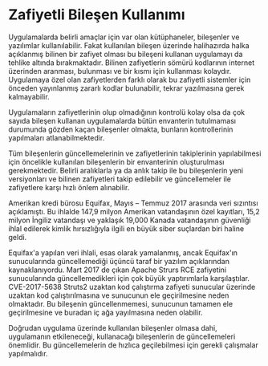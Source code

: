 # Zafiyetli Bileşen Kullanımı

Uygulamalarda belirli amaçlar için var olan kütüphaneler, bileşenler ve yazılımlar kullanılabilir. Fakat kullanılan bileşen üzerinde halihazırda halka açıklanmış bilinen bir zafiyet olması bu bileşeni kullanan uygulamayı da tehlike altında bırakmaktadır. Bilinen zafiyetlerin sömürü kodlarının internet üzerinden aranması, bulunması ve bir kısmı için kullanması kolaydır. Uygulamaya özel olan zafiyetlerden farklı olarak bu zafiyetli sistemler için önceden yayınlanmış zararlı kodlar bulunabilir, tekrar yazılmasına gerek kalmayabilir.

Uygulamaların zafiyetlerinin olup olmadığının kontrolü kolay olsa da çok sayıda bileşen kullanan uygulamalarda bütün envanterin tutulmaması durumunda gözden kaçan bileşenler olmakta, bunların kontrollerinin yapılmaları atlanabilmektedir.

Tüm bileşenlerin güncellemelerinin ve zafiyetlerinin takiplerinin yapılabilmesi için öncelikle kullanılan bileşenlerin bir envanterinin oluşturulması gerekmektedir. Belirli aralıklarla ya da anlık takip ile bu bileşenlerin yeni versiyonları ve bilinen zafiyetleri takip edilebilir ve güncellemeler ile zafiyetlere karşı hızlı önlem alınabilir.

Amerikan kredi bürosu Equifax, Mayıs – Temmuz 2017 arasında veri sızıntısı açıklamıştı.  Bu ihlalde 147,9 milyon Amerikan vatandaşının özel kayıtları, 15,2 milyon İngiliz vatandaşı ve yaklaşık 19,000 Kanada vatandaşının güvenliği ihlal edilerek kimlik hırsızlığıyla ilgili en büyük siber suçlardan biri haline geldi.

Equifax'a yapılan veri ihlali, esas olarak yamalanmış, ancak Equifax'ın sunucularında güncellemediği üçüncü taraf bir yazılım açıklarından kaynaklanıyordu. Mart 2017 de çıkan Apache Strurs RCE zafiyetini sunucularında güncellemedikleri için çok büyük yaptırımlarla karşılaştılar. CVE-2017-5638 Struts2 uzaktan kod çalıştırma zafiyeti sunucular üzerinde uzaktan kod çalıştırılmasına ve sunucunun ele geçirilmesine neden olmaktadır. Bu bileşenin güncellenmemesi, sunucunun tamamen ele geçirilmesine ve buradan iç ağa yayılmasına neden olabilir.

Doğrudan uygulama üzerinde kullanılan bileşenler olmasa dahi, uygulamanın etkileneceği, kullanacağı bileşenlerin de güncellemeleri önemlidir. Bu güncellemelerin de hızlıca geçilebilmesi için gerekli çalışmalar yapılmalıdır.
